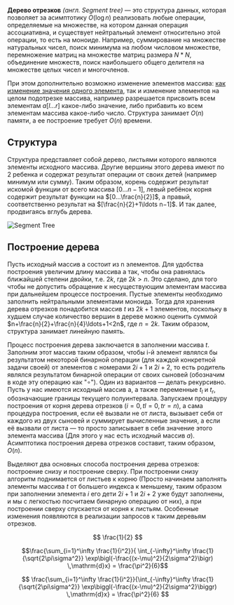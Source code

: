 **Дерево отрезков** *(англ. Segment tree)* — это структура данных, которая позволяет за асимптотику $O(\log n)$ реализовать любые операции, определяемые на множестве, на котором данная операция ассоциативна, и существует нейтральный элемент относительно этой операции, то есть на моноиде. Например, суммирование на множестве натуральных чисел, поиск минимума на любом числовом множестве, перемножение матриц на множестве матриц размера $N*N$, объединение множеств, поиск наибольшего общего делителя на множестве целых чисел и многочленов.

При этом дополнительно возможно изменение элементов массива: [как изменение значения одного элемента](google.com), так и изменение элементов на целом подотрезке массива, например разрешается присвоить всем элементам $a[l…r]$ какое-либо значение, либо прибавить ко всем элементам массива какое-либо число. Структура занимает $O(n)$ памяти, а ее построение требует $O(n)$ времени.

## Структура

Структура представляет собой дерево, листьями которого являются элементы исходного массива. Другие вершины этого дерева имеют по $2$ ребенка и содержат результат операции от своих детей (например минимум или сумму). Таким образом, корень содержит результат искомой функции от всего массива $[0…n−1]$, левый ребёнок корня содержит результат функции на $[0…\frac{n}{2}]$, а правый, соответственно результат на $[\frac{n}{2}+1\ldots n−1]$. И так далее, продвигаясь вглубь дерева.

![Segment Tree](https://neerc.ifmo.ru/wiki/images/c/c4/Segment_tree.png)

## Построение дерева

Пусть исходный массив a состоит из n элементов. Для удобства построения увеличим длину массива a так, чтобы она равнялась ближайшей степени двойки, т.е. $2k$, где $2k>n$. Это сделано, для того чтобы не допустить обращение к несуществующим элементам массива при дальнейшем процессе построения. Пустые элементы необходимо заполнить нейтральными элементами моноида. Тогда для хранения дерева отрезков понадобится массив $t$ из $2k+1$ элементов, поскольку в худшем случае количество вершин в дереве можно оценить суммой $n+\frac{n}{2}+\frac{n}{4}\ldots+1<2n$, где $n=2k$. Таким образом, структура занимает линейную память.

Процесс построения дерева заключается в заполнении массива $t$. Заполним этот массив таким образом, чтобы i-й элемент являлся бы результатом некоторой бинарной операции (для каждой конкретной задачи своей) от элементов c номерами $2i+1$ и $2i+2$, то есть родитель являлся результатом бинарной операции от своих сыновей (обозначим в коде эту операцию как "∘"). Один из вариантов — делать рекурсивно. Пусть у нас имеются исходный массив a, а также переменные $t_l$ и $t_r$, обозначающие границы текущего полуинтервала. Запускаем процедуру построения от корня дерева отрезков $(i=0, tl=0, tr=n)$, а сама процедура построения, если её вызвали не от листа, вызывает себя от каждого из двух сыновей и суммирует вычисленные значения, а если её вызвали от листа — то просто записывает в себя значение этого элемента массива (Для этого у нас есть исходный массив $a$). Асимптотика построения дерева отрезков составит, таким образом, $O(n)$.

Выделяют два основных способа построения дерева отрезков: построение снизу и построение сверху. При построении снизу алгоритм поднимается от листьев к корню (Просто начинаем заполнять элементы массива $t$ от большего индекса к меньшему, таким образом при заполнении элемента $i$ его дети $2i+1$ и $2i+2$ уже будут заполнены, и мы с легкостью посчитаем бинарную операцию от них), а при построении сверху спускается от корня к листьям. Особенные изменения появляются в реализации запросов к таким деревьям отрезков.

$$
\frac{1}{2}
$$

$$\frac{\sum_{i=1}^\infty \frac{1}{i^2}}{ \int_{-\infty}^\infty
   \frac{1}{\sqrt{2\pi\sigma^2}} \exp\bigl(-\frac{(x-\mu)^2}{2\sigma^2}\bigr)
   \,\mathrm{d}x} = \frac{\pi^2}{6}$$

$$
\frac{\sum_{i=1}^\infty \frac{1}{i^2}}{\int_{-\infty}^\infty
   \frac{1}{\sqrt{2\pi\sigma^2}} \exp\biggl(-\frac{(x-\mu)^2}{2\sigma^2}\biggr)
   \,\mathrm{d}x} = \frac{\pi^2}{6}
$$
